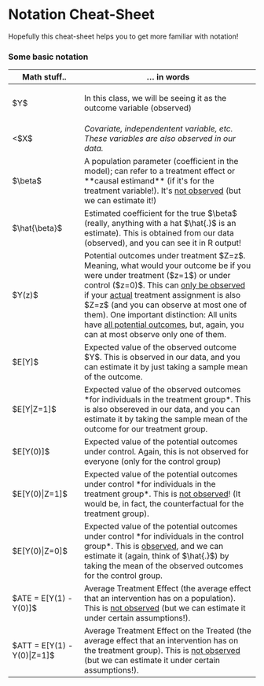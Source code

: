 ---
---

<style>
.invisible-text {
    display: none;
}

.btn-editor {
    font-weight: bold !important;
    font-size: 30px !important;
    color: rgba(132, 81, 161,1) !important;
}

.stackedit-button-wrapper {
    text-align: center;
    font-weight: bold;
    font-weight: bold;
    display: table;
    border-width: thick;
    border: 5px solid rgba(132, 81, 161,1);
    font-family: "Work Sans";
    border-radius: 15px;
    margin: 0em auto;
    overflow: hidden;
    padding: 0.4em 0.4em;
}
</style>

# Notation Cheat-Sheet

Hopefully this cheat-sheet helps you to get more familiar with notation!

### Some basic notation

<table>
<colgroup>
<col width="20%" />
<col width="60%" />
</colgroup>
<thead>
<tr class="header">
<th>Math stuff..</th>
<th>… in words</th>
</tr>
</thead>
<tbody>
<tr class="odd">
<td>$Y$</td>
<td><p>In this class, we will be seeing it as the outcome variable (observed)</td>
</tr>
<tr class="even">
<td><$X$</td>
<td><em>Covariate, independentent variable, etc. These variables are also observed in our data.</em></td>
</tr>
<tr class="odd">
<td>$\beta$</td>
<td>A population parameter (coefficient in the model); can refer to a treatment effect or **causal estimand** (if it's for the treatment variable!). It's <u>not observed</u> (but we can estimate it!)</td>
</tr>
<tr class="even">
<td>$\hat{\beta}$</td>
<td>Estimated coefficient for the true $\beta$ (really, anything with a hat $\hat{.}$ is an estimate). This is obtained from our data (observed), and you can see it in R output!</td>
</tr>
<tr class="odd">
<td>$Y(z)$</td>
<td>Potential outcomes under treatment $Z=z$. Meaning, what would your outcome be if you were under treatment ($z=1$) or under control ($z=0)$. This can <u>only be observed</u> if your <u>actual</u> treatment assignment is also $Z=z$ (and you can observe at most one of them). One important distinction: All units have <u>all potential outcomes</u>, but, again, you can at most observe only one of them.</td>
</tr>
<tr class="even">
<td>$E[Y]$</td>
<td>Expected value of the observed outcome $Y$. This is observed in our data, and you can estimate it by just taking a sample mean of the outcome.</td>
</tr>
<tr class="odd">
<td>$E[Y|Z=1]$</td>
<td>Expected value of the observed outcomes *for individuals in the treatment group*. This is also obsereved in our data, and you can estimate it by taking the sample mean of the outcome for our treatment group.</td>
</tr>
<tr class="even">
<td>$E[Y(0)]$</td>
<td>Expected value of the potential outcomes under control. Again, this is not observed for everyone (only for the control group)</td>
</tr>
<tr class="odd">
<td>$E[Y(0)|Z=1]$</td>
<td>Expected value of the potential outcomes under control *for individuals in the treatment group*. This is <u>not observed</u>! (It would be, in fact, the counterfactual for the treatment group).</td>
</tr>
<tr class="even">
<td>$E[Y(0)|Z=0]$</td>
<td>Expected value of the potential outcomes under control *for individuals in the control group*. This is <u>observed</u>, and we can estimate it (again, think of $\hat{.}$) by taking the mean of the observed outcomes for the control group.</td>
</tr>
<tr class="odd">
<td>$ATE = E[Y(1) - Y(0)]$</td>
<td>Average Treatment Effect (the average effect that an intervention has on a population). This is <u>not observed</u> (but we can estimate it under certain assumptions!).</td>
</tr>
<tr class="even">
<td>$ATT = E[Y(1) - Y(0)|Z=1]$</td>
<td>Average Treatment Effect on the Treated (the average effect that an intervention has on the treatment group). This is <u>not observed</u> (but we can estimate it under certain assumptions!).</td>
</tr>
</tbody>
</table>